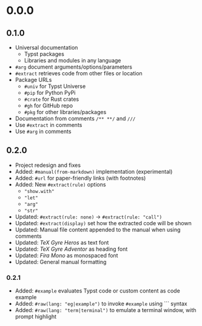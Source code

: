 # 0.0.0


## 0.1.0

- Universal documentation
  - Typst packages
  - Libraries and modules in any language
- `#arg` document arguments/options/parameters
- `#extract` retrieves code from other files or location
- Package URLs
  - `#univ` for Typst Universe
  - `#pip` for Python PyPi
  - `#crate` for Rust crates
  - `#gh` for GitHub repo
  - `#pkg` for other libraries/packages
- Documentation from comments `/** **/` and `///`
- Use `#extract` in comments
- Use `#arg` in comments


## 0.2.0

- Project redesign and fixes
- Added: `#manual(from-markdown)` implementation (experimental)
- Added: `#url` for paper-friendly links (with footnotes)
- Added: New `#extract(rule)` options
  - `"show.with"`
  - `"let"`
  - `"arg"`
  - `"str"`
- Updated: `#extract(rule: none)` &rarr; `#extract(rule: "call")`
- Updated: `#extract(display)` set how the extracted code will be shown
- Updated: Manual file content appended to the manual when using comments
- Updated: _TeX Gyre Heros_ as text font
- Updated: _TeX Gyre Adventor_ as heading font
- Updated: _Fira Mono_ as monospaced font
- Updated: General manual formatting


### 0.2.1

- Added: `#example` evaluates Typst code or custom content as code example
- Added: `#raw(lang: "eg|example")` to invoke `#example` using ``` syntax
- Added: `#raw(lang: "term|terminal")` to emulate a terminal window, with prompt highlight
